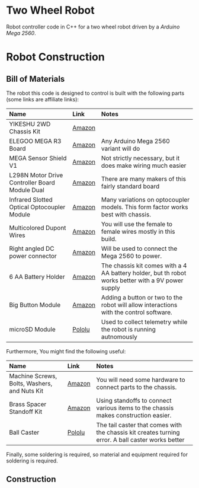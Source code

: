 # Two Wheel Robot
Robot controller code in C++ for a two wheel robot driven by a _Arduino Mega 2560_.

# Robot Construction
## Bill of Materials
The robot this code is designed to control is built with the following parts (some links are affiliate links):

| Name | Link | Notes |
|:--|:--|:--|
| YIKESHU 2WD Chassis Kit | [Amazon](https://amzn.to/46byvsH) |  |
| ELEGOO MEGA R3 Board | [Amazon](https://amzn.to/3EFRUWZ) | Any Arduino Mega 2560 variant will do |
| MEGA Sensor Shield V1  | [Amazon](https://amzn.to/45UUbtE) | Not strictly necessary, but it does make wiring much easier |
| L298N Motor Drive Controller Board Module Dual | [Amazon](https://amzn.to/44U4wo0) | There are many makers of this fairly standard board |
| Infrared Slotted Optical Optocoupler Module | [Amazon](https://amzn.to/3ZiMxqd) | Many variations on optocoupler models. This form factor works best with chassis. |
| Multicolored Dupont Wires | [Amazon](https://amzn.to/3sOl9US) | You will use the female to female wires mostly in this build. |
| Right angled DC power connector | [Amazon](https://amzn.to/3Pi11SU) | Will be used to connect the Mega 2560 to power. |
| 6 AA Battery Holder | [Amazon](https://amzn.to/3r5ddyk) | The chassis kit comes with a 4 AA battery holder, but th robot works better with a 9V power supply |
| Big Button Module | [Amazon](https://amzn.to/46gTDOx) | Adding a button or two to the robot will allow interactions with the control software. |
| microSD Module | [Pololu](https://www.pololu.com/product/2587) | Used to collect telemetry while the robot is running autnomously |

Furthermore, You might find the following useful:

| Name | Link | Notes |
|:--|:--|:--|
| Machine Screws, Bolts, Washers, and Nuts Kit | [Amazon](https://amzn.to/3Pi5QLR) | You will need some hardware to connect parts to the chassis. |
| Brass Spacer Standoff Kit | [Amazon](https://amzn.to/3EDg58H) | Using standoffs to connect various items to the chassis makes construction easier. |
| Ball Caster | [Pololu](https://www.pololu.com/product/2692) | The tail caster that comes with the chassis kit creates turning error. A ball caster works better |

Finally, some soldering is required, so material and equipment required for soldering is required.

## Construction

